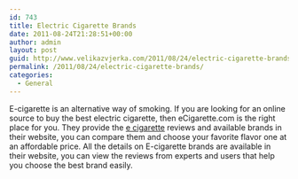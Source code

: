 ```yaml
---
id: 743
title: Electric Cigarette Brands
date: 2011-08-24T21:28:51+00:00
author: admin
layout: post
guid: http://www.velikazvjerka.com/2011/08/24/electric-cigarette-brands/
permalink: /2011/08/24/electric-cigarette-brands/
categories:
  - General
---
```

E-cigarette is an alternative way of smoking. If you are looking for an online source to buy the best electric cigarette, then eCigarette.com is the right place for you. They provide the [e cigarette](http://www.ecigarette.com/) reviews and available brands in their website, you can compare them and choose your favorite flavor one at an affordable price. All the details on E-cigarette brands are available in their website, you can view the reviews from experts and users that help you choose the best brand easily.